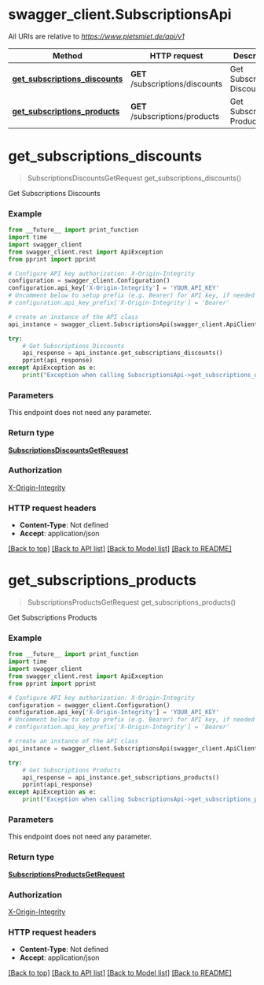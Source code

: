 # swagger_client.SubscriptionsApi

All URIs are relative to *https://www.pietsmiet.de/api/v1*

Method | HTTP request | Description
------------- | ------------- | -------------
[**get_subscriptions_discounts**](SubscriptionsApi.md#get_subscriptions_discounts) | **GET** /subscriptions/discounts | Get Subscriptions Discounts
[**get_subscriptions_products**](SubscriptionsApi.md#get_subscriptions_products) | **GET** /subscriptions/products | Get Subscriptions Products

# **get_subscriptions_discounts**
> SubscriptionsDiscountsGetRequest get_subscriptions_discounts()

Get Subscriptions Discounts

### Example
```python
from __future__ import print_function
import time
import swagger_client
from swagger_client.rest import ApiException
from pprint import pprint

# Configure API key authorization: X-Origin-Integrity
configuration = swagger_client.Configuration()
configuration.api_key['X-Origin-Integrity'] = 'YOUR_API_KEY'
# Uncomment below to setup prefix (e.g. Bearer) for API key, if needed
# configuration.api_key_prefix['X-Origin-Integrity'] = 'Bearer'

# create an instance of the API class
api_instance = swagger_client.SubscriptionsApi(swagger_client.ApiClient(configuration))

try:
    # Get Subscriptions Discounts
    api_response = api_instance.get_subscriptions_discounts()
    pprint(api_response)
except ApiException as e:
    print("Exception when calling SubscriptionsApi->get_subscriptions_discounts: %s\n" % e)
```

### Parameters
This endpoint does not need any parameter.

### Return type

[**SubscriptionsDiscountsGetRequest**](SubscriptionsDiscountsGetRequest.md)

### Authorization

[X-Origin-Integrity](../README.md#X-Origin-Integrity)

### HTTP request headers

 - **Content-Type**: Not defined
 - **Accept**: application/json

[[Back to top]](#) [[Back to API list]](../README.md#documentation-for-api-endpoints) [[Back to Model list]](../README.md#documentation-for-models) [[Back to README]](../README.md)

# **get_subscriptions_products**
> SubscriptionsProductsGetRequest get_subscriptions_products()

Get Subscriptions Products

### Example
```python
from __future__ import print_function
import time
import swagger_client
from swagger_client.rest import ApiException
from pprint import pprint

# Configure API key authorization: X-Origin-Integrity
configuration = swagger_client.Configuration()
configuration.api_key['X-Origin-Integrity'] = 'YOUR_API_KEY'
# Uncomment below to setup prefix (e.g. Bearer) for API key, if needed
# configuration.api_key_prefix['X-Origin-Integrity'] = 'Bearer'

# create an instance of the API class
api_instance = swagger_client.SubscriptionsApi(swagger_client.ApiClient(configuration))

try:
    # Get Subscriptions Products
    api_response = api_instance.get_subscriptions_products()
    pprint(api_response)
except ApiException as e:
    print("Exception when calling SubscriptionsApi->get_subscriptions_products: %s\n" % e)
```

### Parameters
This endpoint does not need any parameter.

### Return type

[**SubscriptionsProductsGetRequest**](SubscriptionsProductsGetRequest.md)

### Authorization

[X-Origin-Integrity](../README.md#X-Origin-Integrity)

### HTTP request headers

 - **Content-Type**: Not defined
 - **Accept**: application/json

[[Back to top]](#) [[Back to API list]](../README.md#documentation-for-api-endpoints) [[Back to Model list]](../README.md#documentation-for-models) [[Back to README]](../README.md)

